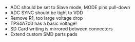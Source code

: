  - ADC should be set to Slave mode, MODE pins pull-down
 - ADC SYNC should be tight to VDD
 - Remove R1, too large voltage drop
 - TPS4A700 has a basic voltage!
 - SD Card writing is mirrored between connectors
 - Extend custom SMD parts pads

